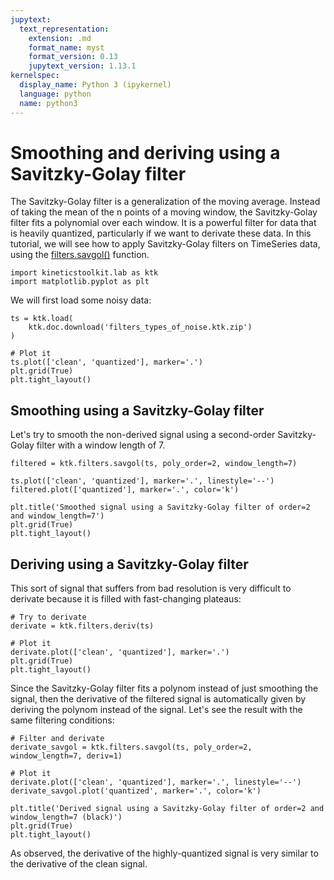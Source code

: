 ```yaml
---
jupytext:
  text_representation:
    extension: .md
    format_name: myst
    format_version: 0.13
    jupytext_version: 1.13.1
kernelspec:
  display_name: Python 3 (ipykernel)
  language: python
  name: python3
---
```


# Smoothing and deriving using a Savitzky-Golay filter

The Savitzky-Golay filter is a generalization of the moving average. Instead of taking the mean of the n points of a moving window, the Savitzky-Golay filter fits a polynomial over each window. It is a powerful filter for data that is heavily quantized, particularly if we want to derivate these data. In this tutorial, we will see how to apply Savitzky-Golay filters on TimeSeries data, using the [filters.savgol()](../../api/kineticstoolkit.filters.savgol.rst) function.

```{code-cell} ipython3
import kineticstoolkit.lab as ktk
import matplotlib.pyplot as plt
```

We will first load some noisy data:

```{code-cell} ipython3
ts = ktk.load(
    ktk.doc.download('filters_types_of_noise.ktk.zip')
)

# Plot it
ts.plot(['clean', 'quantized'], marker='.')
plt.grid(True)
plt.tight_layout()
```

## Smoothing using a Savitzky-Golay filter

Let's try to smooth the non-derived signal using a second-order Savitzky-Golay filter with a window length of 7.

```{code-cell} ipython3
filtered = ktk.filters.savgol(ts, poly_order=2, window_length=7)

ts.plot(['clean', 'quantized'], marker='.', linestyle='--')
filtered.plot(['quantized'], marker='.', color='k')

plt.title('Smoothed signal using a Savitzky-Golay filter of order=2 and window_length=7')
plt.grid(True)
plt.tight_layout()
```

## Deriving using a Savitzky-Golay filter

This sort of signal that suffers from bad resolution is very difficult to derivate because it is filled with fast-changing plateaus:

```{code-cell} ipython3
# Try to derivate
derivate = ktk.filters.deriv(ts)

# Plot it
derivate.plot(['clean', 'quantized'], marker='.')
plt.grid(True)
plt.tight_layout()
```

Since the Savitzky-Golay filter fits a polynom instead of just smoothing the signal, then the derivative of the filtered signal is automatically given by deriving the polynom instead of the signal. Let's see the result with the same filtering conditions:

```{code-cell} ipython3
# Filter and derivate
derivate_savgol = ktk.filters.savgol(ts, poly_order=2, window_length=7, deriv=1)

# Plot it
derivate.plot(['clean', 'quantized'], marker='.', linestyle='--')
derivate_savgol.plot('quantized', marker='.', color='k')

plt.title('Derived signal using a Savitzky-Golay filter of order=2 and window_length=7 (black)')
plt.grid(True)
plt.tight_layout()
```

As observed, the derivative of the highly-quantized signal is very similar to the derivative of the clean signal.
